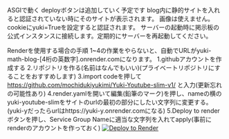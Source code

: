 ASGIで動く
deployボタンは追加していく予定です
blog内に静的サイトを入れると認証されていない時にそのサイトが表示されます。
画像は使えません。
cookieにyuki=Trueを設定すると認証されます。
サーバーの起動時に掲示板の公式インスタンスに接続します。定期的にサーバーを再起動してください。

Renderを使用する場合の手順
1~4の作業をやらないと、自動でURLがyuki-math-blog-[4桁の英数字].onrender.comになります。
1.githubアカウントを作成する
2.リポジトリを作る(名前はなんでもいい)(プライベートリポジトリにすることをおすすめします)
3.import codeを押して https://github.com/mochidukiyukimi/Yuki-Youtube-slim-v1/ と入力(更新忘れの可能性あり)
4.render.yamlを開いて編集(鉛筆のマーク)を押し、nameの横のyuki-youtube-slimをサイトのurlの最初の部分にしたい文字列に変更する。(yuki-yだったらurlはhttps://yuki-y.onrender.comになる)
5.Deploy to renderボタンを押し、Service Group Nameに適当な文字列を入れてapply(事前にrenderのアカウントを作っておく)
<a href="https://render.com/deploy?repo=https://github.com/mochidukiyukimi/Yuki-Youtube-slim-v1">
<img src="https://render.com/images/deploy-to-render-button.svg" alt="Deploy to Render">
</a>

